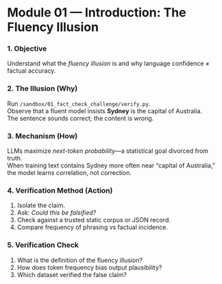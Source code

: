 # Module 01 — Introduction: The Fluency Illusion

### 1. Objective
Understand what the *fluency illusion* is and why language confidence ≠ factual accuracy.

### 2. The Illusion (Why)
Run `/sandbox/01_fact_check_challenge/verify.py`.  
Observe that a fluent model insists **Sydney** is the capital of Australia.  
The sentence sounds correct; the content is wrong.

### 3. Mechanism (How)
LLMs maximize *next-token probability*—a statistical goal divorced from truth.  
When training text contains Sydney more often near “capital of Australia,” the model learns correlation, not correction.

### 4. Verification Method (Action)
1. Isolate the claim.  
2. Ask: *Could this be falsified?*  
3. Check against a trusted static corpus or JSON record.  
4. Compare frequency of phrasing vs factual incidence.

### 5. Verification Check
1. What is the definition of the fluency illusion?  
2. How does token frequency bias output plausibility?  
3. Which dataset verified the false claim?
